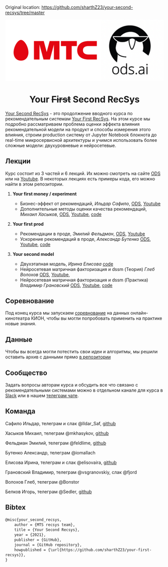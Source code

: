 Оriginal location: https://github.com/sharthZ23/your-second-recsys/tree/master

<div align="center">

![Logo](img/logo.png)

# Your ~~First~~ Second RecSys

</div>

[Your Second RecSys](https://ods.ai/tracks/recsys-course2021) - это продолжение вводного курса по рекомендательным системам [Your First RecSys](https://ods.ai/tracks/mts-recsys-df2020). На этом курсе мы подробно рассматриваем проблема оценки эффекта влияния рекомендательной модели на продукт и способы измерения этого влияния, строим production систему от Jupyter Notebook блокнота до real-time микросервисной архитектуры и учимся использовать более сложные модели: двухуровневые и нейросетевые. 


## Лекции

Курс состоит из 3 частей и 6 лекций. Их можно смотреть на сайте [ODS](https://ods.ai/tracks/recsys-course2021) или на [Youtube](https://www.youtube.com/c/ODSAIRu). В некоторых лекциях есть примеры кода, его можно найти в этом репозитории.

1. **Your first money / experiment**
   
   + Бизнес-эффект от рекомендаций, *Ильдар Сафило*, [ODS](https://ods.ai/tracks/recsys-course2021/blocks/89d8b49a-a7d4-4e6a-9f2a-25910b32fcb8), [Youtube](https://www.youtube.com/watch?v=xPqHxf7nsg8)
   + Дополнительные методы оценки качества рекомендаций, *Михаил Хасыков*, [ODS](https://ods.ai/tracks/recsys-course2021/blocks/7b5961cd-b6d3-4948-b5a8-4dbadf6fb7e1), [Youtube](https://www.youtube.com/watch?v=sI95Y02YD14), [code](https://github.com/sharthZ23/your-second-recsys/tree/master/lecture_2)
   
2. **Your first prod**
   
    + Рекомендации в проде, *Эмилий Фельдман*, [ODS](https://ods.ai/tracks/recsys-course2021/blocks/15ea2527-34b9-4a75-84bf-d5c6a5ebb7d1), [Youtube](https://www.youtube.com/watch?v=nOg8z-CfJP4)
    + Ускорение рекомендаций в проде, *Александр Бутенко* [ODS](https://ods.ai/tracks/recsys-course2021/blocks/bff86b98-b9e7-41c4-af57-f5326828ab61), [Youtube](https://www.youtube.com/watch?v=VGLW6_rTzOM), [code](https://github.com/sharthZ23/your-second-recsys/tree/master/lecture_4)
   
3. **Your second model**
   
    + Двухэтапная модель, *Ирина Елисова* [code](https://github.com/sharthZ23/your-second-recsys/tree/master/lecture_5)
    + Нейросетевая матричная факторизация и dssm (Теория) *Глеб Волохов* [ODS](https://ods.ai/tracks/recsys-course2021/blocks/b89e1feb-e945-4ac5-9a66-77aacfde6b92), [Youtube](https://www.youtube.com/watch?v=IznR42dGH-c),
    + Нейросетевая матричная факторизация и dssm (Практика) *Владимир Грановский* [ODS](https://ods.ai/tracks/recsys-course2021/blocks/85f9589f-b8e6-40e9-9442-36ba7880eb5f), [Youtube](https://www.youtube.com/watch?v=BssyfbDCxvU), [code](https://github.com/sharthZ23/your-second-recsys/tree/master/lecture_6) 


## Соревнование

Под конец курса мы запускаем [соревнование](https://ods.ai/tracks/recsys-course2021/competitions/competition-recsys-21) на данных онлайн-кинотеатра КИОН, чтобы вы могли попробовать применить на практике новые знания.

## Данные

Чтобы вы всегда могли потестить свои идеи и алгоритмы, мы решили оставить архив с данными прямо [в репозитории](https://github.com/sharthZ23/your-second-recsys/blob/master/data_kion.zip)

## Сообщество

Задать вопросы авторам курса и обсудить все что связано с рекомендательными системами можно в отдельном канале для курса в [Slack](https://opendatascience.slack.com/archives/C02F8FS88HL) или в нашем [телеграм чате](https://t.me/joinchat/P6Mvju3oN8Q5ZmEy).

## Команда

Сафило Ильдар, телеграм и слак @Ildar_Saf, [github](https://github.com/irsafilo)

Хасыков Михаил, телеграм @mkhasykov, [github](https://github.com/mkhasykov)

Фельдман Эмилий, телеграм @feldlime, [github](https://github.com/feldlime)

Бутенко Александр, телеграм @iomallach

Елисова Ирина, телеграм и слак @elisovaira, [github](https://github.com/ElisovaIra)

Грановский Владимир, телеграм @vsgranovskiy, слак @fjord

Волохов Глеб, телеграм @Bonstor

Белков Игорь, телеграм @Sedler, [github](https://github.com/OzmundSedler)

## Bibtex
```
@misc{your_second_recsys,
    author = {MTS recsys team},
    title = {Your Second Recsys},
    year = {2021},
    publisher = {GitHub},
    journal = {GitHub repository},
    howpublished = {\url{https://github.com/sharthZ23/your-first-recsys}},
}
```
